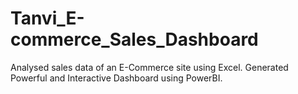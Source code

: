 # Tanvi_E-commerce_Sales_Dashboard
Analysed sales data of an E-Commerce site using Excel.
Generated Powerful and Interactive Dashboard using PowerBI.
